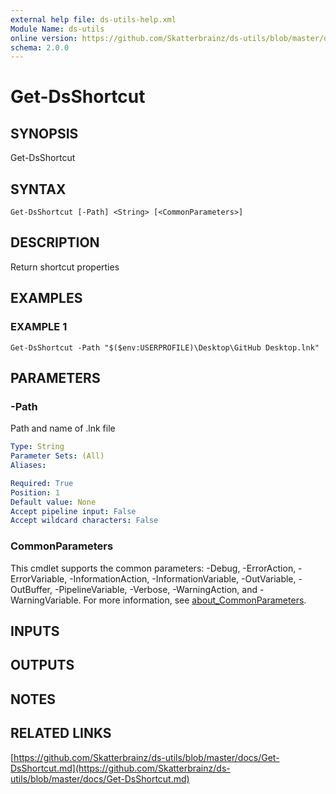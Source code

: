```yaml
---
external help file: ds-utils-help.xml
Module Name: ds-utils
online version: https://github.com/Skatterbrainz/ds-utils/blob/master/docs/Get-DsShortcut.md
schema: 2.0.0
---
```


# Get-DsShortcut

## SYNOPSIS
Get-DsShortcut

## SYNTAX

```
Get-DsShortcut [-Path] <String> [<CommonParameters>]
```

## DESCRIPTION
Return shortcut properties

## EXAMPLES

### EXAMPLE 1
```
Get-DsShortcut -Path "$($env:USERPROFILE)\Desktop\GitHub Desktop.lnk"
```

## PARAMETERS

### -Path
Path and name of .lnk file

```yaml
Type: String
Parameter Sets: (All)
Aliases:

Required: True
Position: 1
Default value: None
Accept pipeline input: False
Accept wildcard characters: False
```

### CommonParameters
This cmdlet supports the common parameters: -Debug, -ErrorAction, -ErrorVariable, -InformationAction, -InformationVariable, -OutVariable, -OutBuffer, -PipelineVariable, -Verbose, -WarningAction, and -WarningVariable. For more information, see [about_CommonParameters](http://go.microsoft.com/fwlink/?LinkID=113216).

## INPUTS

## OUTPUTS

## NOTES

## RELATED LINKS

[https://github.com/Skatterbrainz/ds-utils/blob/master/docs/Get-DsShortcut.md](https://github.com/Skatterbrainz/ds-utils/blob/master/docs/Get-DsShortcut.md)

